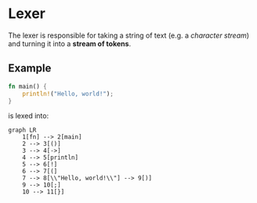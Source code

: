 # Lexer

The lexer is responsible for taking a string of text (e.g. a _character stream_) and turning it into a **stream of tokens**.

## Example

```rust
fn main() {
    println!("Hello, world!");
}
```

is lexed into:

```mermaid
graph LR
    1[fn] --> 2[main]
    2 --> 3[()]
    3 --> 4[->]
    4 --> 5[println]
    5 --> 6[!]
    6 --> 7[(]
    7 --> 8[\\"Hello, world!\\"] --> 9[)]
    9 --> 10[;]
    10 --> 11[}]
```

